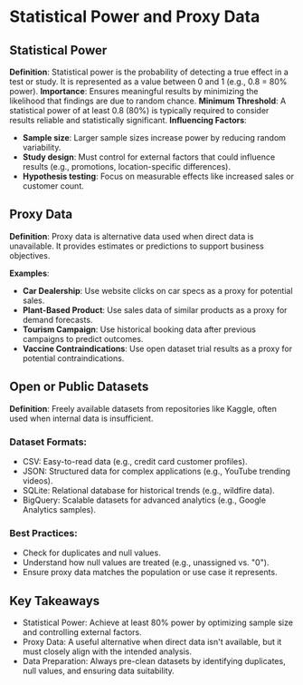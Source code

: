 # Statistical Power and Proxy Data

## Statistical Power

**Definition**: Statistical power is the probability of detecting a true effect in a test or study. It is represented as a value between 0 and 1 (e.g., 0.8 = 80% power).
**Importance**: Ensures meaningful results by minimizing the likelihood that findings are due to random chance.
**Minimum Threshold**: A statistical power of at least 0.8 (80%) is typically required to consider results reliable and statistically significant.
**Influencing Factors**:

- **Sample size**: Larger sample sizes increase power by reducing random variability.
- **Study design**: Must control for external factors that could influence results (e.g., promotions, location-specific differences).
- **Hypothesis testing**: Focus on measurable effects like increased sales or customer count.

## Proxy Data

**Definition**: Proxy data is alternative data used when direct data is unavailable. It provides estimates or predictions to support business objectives.

**Examples**:

- **Car Dealership**: Use website clicks on car specs as a proxy for potential sales.
- **Plant-Based Product**: Use sales data of similar products as a proxy for demand forecasts.
- **Tourism Campaign**: Use historical booking data after previous campaigns to predict outcomes.
- **Vaccine Contraindications**: Use open dataset trial results as a proxy for potential contraindications.

## Open or Public Datasets

**Definition**: Freely available datasets from repositories like Kaggle, often used when internal data is insufficient.

### Dataset Formats:

- CSV: Easy-to-read data (e.g., credit card customer profiles).
- JSON: Structured data for complex applications (e.g., YouTube trending videos).
- SQLite: Relational database for historical trends (e.g., wildfire data).
- BigQuery: Scalable datasets for advanced analytics (e.g., Google Analytics samples).

### Best Practices:

- Check for duplicates and null values.
- Understand how null values are treated (e.g., unassigned vs. "0").
- Ensure proxy data matches the population or use case it represents.

## Key Takeaways

- Statistical Power: Achieve at least 80% power by optimizing sample size and controlling external factors.
- Proxy Data: A useful alternative when direct data isn't available, but it must closely align with the intended analysis.
- Data Preparation: Always pre-clean datasets by identifying duplicates, null values, and ensuring data suitability.
